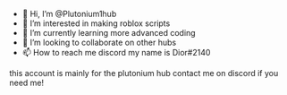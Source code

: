 - 👋 Hi, I’m @Plutonium1hub
- 👀 I’m interested in making roblox scripts
- 🌱 I’m currently learning more advanced coding
- 💞️ I’m looking to collaborate on other hubs
- 📫 How to reach me discord my name is Dior#2140

this account is mainly for the plutonium hub contact me on discord if you need me!

